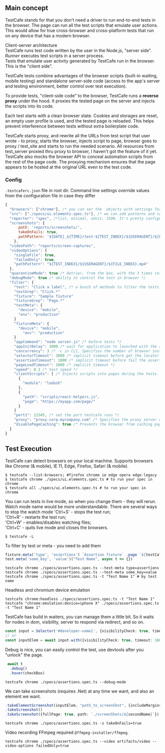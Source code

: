 ## Main concept
TestCafe stands for that you don't need a driver to run end-to-end tests in the browser. The page can run all the test
scripts that emulate user actions. This would allow for true cross-browser and cross-platform tests that run on any
device that has a modern browser.

Client-server architecture \
TestCafe runs test code written by the user in the Node.js, "server side". *Runner* executes test scripts in a server process. \
Tests that emulate user activity generated by TestCafe run in the browser. This is the "client side".

TestCafe tests combine advantages of the browser scripts (built-in waiting, mobile testing) and standalone server-side
code (access to the app's server and testing environment, better control over test execution).

To provide tests, "client-side code" to the browser, TestCafe runs a **reverse proxy** under the hood. It proxies the
tested page on the server and injects the scripts into its code.

Each test starts with a clean browser state. Cookies and storages are reset, an empty user profile is used, and the
tested page is reloaded. This helps prevent interference between tests without extra boilerplate code.

TestCafe starts proxy, and rewrite all the URLs from test script that user wrote - to proxy, starts the browser, injects
script to page, browser goes to proxy / test_site and starts to run the needed scenario. All resources from test_server
proxied thru proxy to browser, I haven't got the feature of it yet. TestCafe also mocks the browser API
to conceal automation scripts from the rest of the page code. The proxying mechanism ensures that the page appears
to be hosted at the original URL even to the test code.

### Config
`.testcaferc.json` file in root dir.
Command line settings override values from the configuration file in case they differ
```js
{
  "browsers": ["chrome"], /* you can ser the  objects with settings for browsers */
  "src": ["./specs/ui.elements.spec.ts"], /* we can add patterns and so on */
  "reporter": "spec", /*list, minimal, xUnit, JSON. It's pretty configurable */
  "screenshots": {
      path: 'reports/screenshots/',
      takeOnFails: true,
      pathPattern: '${DATE}_${TIME}/test-${TEST_INDEX}/${USERAGENT}/${FILE_INDEX}.png'
    },
  "videoPath": "reports/screen-captures",
  "videoOptions": {
    "singleFile": true,
    "failedOnly": true,
    "pathPattern": "${TEST_INDEX}/${USERAGENT}/${FILE_INDEX}.mp4"
  },
  "quarantineMode": true /* Retrier, from the box, with the 3 times retry and marks tests as non-deterministic (flaky) and unstable */
  "debugMode": true /* ability to control the test in browser */
  "filter": { 
    "test": "Click a label", /* a bunch of methods to filter the tests */
    "testGrep": "Click.*"
    "fixture": "Sample fixture"
    "fixtureGrep": "Page.*"
    "testMeta": {
      "device": "mobile",
      "env": "production"
    }
    "fixtureMeta": {
      "device": "mobile",
        "env": "production"
    }
    "appCommand": "node server.js" /* before tests */
    "appInitDelay": 3000 /* wait for application to launched with the appCommand option to initiali */
    "concurrency": 3 /* -c in CLI, Specifies the number of browser instances that should run tests concurrently. */
    "selectorTimeout": 3000 /* implicit timeout before get the locator */
    "assertionTimeout": 1000 /* implicit timeout before fail the assertion */
    "pageLoadTimeout": 1000 /* implicit timeout */
    "speed": 0.1 /* test speed */
    "clientScripts": [ /* Injects scripts into pages during the tests. Use this for client-side mock functions or helper scripts. */
      {
        "module": "lodash"
      },
      {
        "path": "scripts/react-helpers.js",
        "page": "https://myapp.com/page/"
      }
    ]
    "port1": 12345, /* set the port testcafe runs */
    "proxy": "proxy.corp.mycompany.com" /* Specifies the proxy server used in your local network to access the Internet. */
    "disablePageCaching": true /* Prevents the browser from caching page content. */
  }
}
```
## Test Execution
TestCafe can detect browsers on your local machine.
Supports browsers like Chrome (& mobile), IE 11, Edge, Firefox, Safari (& mobile).
```shell
$ testcafe --list-browsers; #firefox chrome ie edge opera edge-legacy
$ testcafe chrome ./specs/ui.elements.spec.ts # to run your spec in chrome
$ testcafe all ./specs/ui.elements.spec.ts # to run your spec in chrome
```

You can run tests in live mode, so when you change them - they will rerun. Watch mode name would be more understandable.
There are several ways to stop the watch mode
'Ctrl+S' - stops the test run; \
'Ctrl+R' - restarts the test run; \
'Ctrl+W' - enables/disables watching files; \
'Ctrl+C' - quits live mode and closes the browsers.
```shell
$ testcafe -L
```

To filter by test or meta - you need to add them
```ts
fixture.meta('type', 'assertions') `Assertion fixture` .page `${testCafeExampleURL}`
test.meta('some_key', 'value')("Test Name", async t => {})
```
```shell
testcafe chrome ./specs/assertions.spec.ts --test-meta type=assertions
testcafe chrome ./specs/assertions.spec.ts --test-meta some_key=value
testcafe chrome ./specs/assertions.spec.ts -t "Test Name 1" # by test name
```

Headless and chromium device emulation
```shell
testcafe chrome:headless ./specs/assertions.spec.ts -t "Test Name 1"
testcafe "chrome:emulation:device=iphone X" ./specs/assertions.spec.ts -t "Test Name 1"
```

TestCafe has build in waiters, you can manage them a little bit. So it waits for nodes in dom, visibility, server to 
respond via redirect, and so on.
```ts
const input = Selector('#developer-name1', {visibilityCheck: true, timeout: 10000});
// or
const inputElem = await input.with({visibilityCheck: true, timeout: 1000})
```

Debug is nice, you can easily control the test, use devtools after you "unlock" the page.
```ts
 await t
  .debug()
  .hover(checkBox)
```
```shell
testcafe chrome ./specs/assertions.spec.ts --debug-mode
```

We can take screenshots (requires .Net) at any time we want, and also an element we want.
```ts
.takeElementScreenshot(inputElem, "path_to_screenShot", {includeMargins: true}) // will save the screenshots in date folder
.takeScreenshot() 
.takeScreenshot({fullPage: true, path: `./screenShots/${secondName}`}) // will save in setted folder with secondName file name 
```
```shell
testcafe chrome ./specs/assertions.spec.ts -s takeOnFails=true
```

Video recording FFmpeg required `@ffmpeg-installer/ffmpeg`.
```shell
testcafe chrome ./specs/assertions.spec.ts --video artifacts/video --video-options failedOnly=true
```

